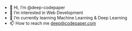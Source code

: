 - 👋 Hi, I’m @deep-codepaper
- 👀 I’m interested in Web Development
- 🌱 I’m currently learning Machine Learning & Deep Learning
- 📫 How to reach me deep@codepaper.com
